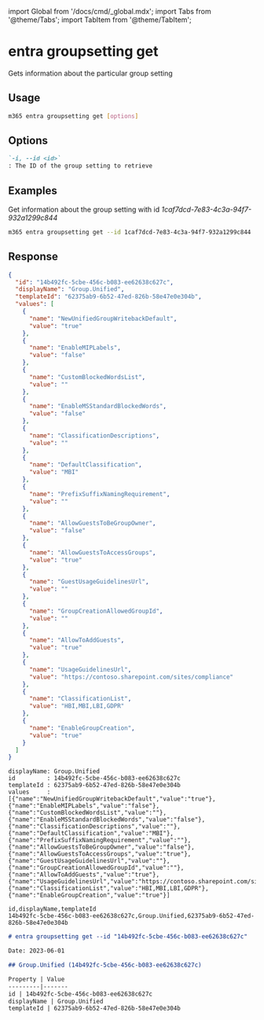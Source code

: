 <!-- DISCLAIMER: All secrets, passwords, and sensitive values in this document are examples only and not real credentials. -->
import Global from '/docs/cmd/_global.mdx';
import Tabs from '@theme/Tabs';
import TabItem from '@theme/TabItem';

# entra groupsetting get

Gets information about the particular group setting

## Usage

```sh
m365 entra groupsetting get [options]
```

## Options

```md definition-list
`-i, --id <id>`
: The ID of the group setting to retrieve
```

<Global />

## Examples

Get information about the group setting with id _1caf7dcd-7e83-4c3a-94f7-932a1299c844_

```sh
m365 entra groupsetting get --id 1caf7dcd-7e83-4c3a-94f7-932a1299c844
```

## Response

<Tabs>
  <TabItem value="JSON">

  ```json
  {
    "id": "14b492fc-5cbe-456c-b083-ee62638c627c",
    "displayName": "Group.Unified",
    "templateId": "62375ab9-6b52-47ed-826b-58e47e0e304b",
    "values": [
      {
        "name": "NewUnifiedGroupWritebackDefault",
        "value": "true"
      },
      {
        "name": "EnableMIPLabels",
        "value": "false"
      },
      {
        "name": "CustomBlockedWordsList",
        "value": ""
      },
      {
        "name": "EnableMSStandardBlockedWords",
        "value": "false"
      },
      {
        "name": "ClassificationDescriptions",
        "value": ""
      },
      {
        "name": "DefaultClassification",
        "value": "MBI"
      },
      {
        "name": "PrefixSuffixNamingRequirement",
        "value": ""
      },
      {
        "name": "AllowGuestsToBeGroupOwner",
        "value": "false"
      },
      {
        "name": "AllowGuestsToAccessGroups",
        "value": "true"
      },
      {
        "name": "GuestUsageGuidelinesUrl",
        "value": ""
      },
      {
        "name": "GroupCreationAllowedGroupId",
        "value": ""
      },
      {
        "name": "AllowToAddGuests",
        "value": "true"
      },
      {
        "name": "UsageGuidelinesUrl",
        "value": "https://contoso.sharepoint.com/sites/compliance"
      },
      {
        "name": "ClassificationList",
        "value": "HBI,MBI,LBI,GDPR"
      },
      {
        "name": "EnableGroupCreation",
        "value": "true"
      }
    ]
  }
  ```

  </TabItem>
  <TabItem value="Text">

  ```text
  displayName: Group.Unified
  id         : 14b492fc-5cbe-456c-b083-ee62638c627c
  templateId : 62375ab9-6b52-47ed-826b-58e47e0e304b
  values     : [{"name":"NewUnifiedGroupWritebackDefault","value":"true"},{"name":"EnableMIPLabels","value":"false"},{"name":"CustomBlockedWordsList","value":""},{"name":"EnableMSStandardBlockedWords","value":"false"},{"name":"ClassificationDescriptions","value":""},{"name":"DefaultClassification","value":"MBI"},{"name":"PrefixSuffixNamingRequirement","value":""},{"name":"AllowGuestsToBeGroupOwner","value":"false"},{"name":"AllowGuestsToAccessGroups","value":"true"},{"name":"GuestUsageGuidelinesUrl","value":""},{"name":"GroupCreationAllowedGroupId","value":""},{"name":"AllowToAddGuests","value":"true"},{"name":"UsageGuidelinesUrl","value":"https://contoso.sharepoint.com/sites/compliance"},{"name":"ClassificationList","value":"HBI,MBI,LBI,GDPR"},{"name":"EnableGroupCreation","value":"true"}]
  ```

  </TabItem>
  <TabItem value="CSV">

  ```csv
  id,displayName,templateId
  14b492fc-5cbe-456c-b083-ee62638c627c,Group.Unified,62375ab9-6b52-47ed-826b-58e47e0e304b
  ```

  </TabItem>
  <TabItem value="Markdown">

  ```md
  # entra groupsetting get --id "14b492fc-5cbe-456c-b083-ee62638c627c"

  Date: 2023-06-01

  ## Group.Unified (14b492fc-5cbe-456c-b083-ee62638c627c)

  Property | Value
  ---------|-------
  id | 14b492fc-5cbe-456c-b083-ee62638c627c
  displayName | Group.Unified
  templateId | 62375ab9-6b52-47ed-826b-58e47e0e304b
  ```

  </TabItem>
</Tabs>
